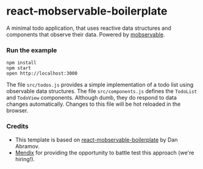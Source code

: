 react-mobservable-boilerplate
=====================

A minimal todo application, that uses reactive data structures and components that observe their data.
Powered by [mobservable](http://mweststrate.github.io/mobservable).

### Run the example

```
npm install
npm start
open http://localhost:3000
```

The file `src/todos.js` provides a simple implementation of a todo list using observable data structures.
The file `src/components.js` defines the `TodoList` and `TodoView` components. Although dumb, they do respond to data changes automatically. Changes to this file will be hot reloaded in the browser.

### Credits

* This template is based on [react-mobservable-boilerplate](https://github.com/gaearon/react-hot-boilerplate) by Dan Abramov.
* [Mendix](http://github.com/mendix) for providing the opportunity to battle test this approach (we're hiring!).
